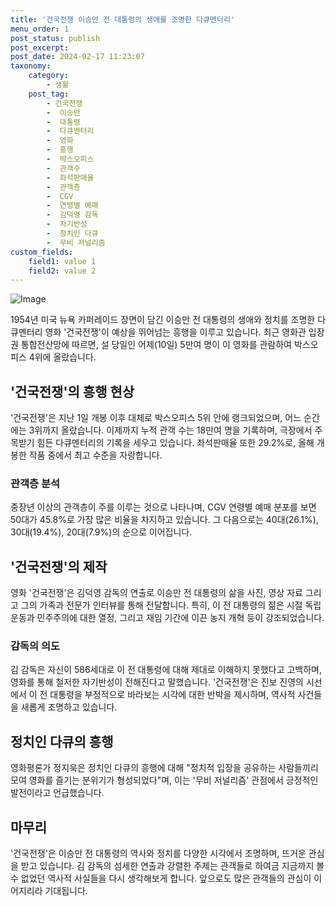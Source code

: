 ```yaml
---
title: '건국전쟁 이승만 전 대통령의 생애를 조명한 다큐멘터리'
menu_order: 1
post_status: publish
post_excerpt: 
post_date: 2024-02-17 11:23:07
taxonomy:
    category:
        - 생활
    post_tag:
        - 건국전쟁
        -  이승만
        -  대통령
        -  다큐멘터리
        -  영화
        -  흥행
        -  박스오피스
        -  관객수
        -  좌석판매율
        -  관객층
        -  CGV
        -  연령별 예매
        -  김덕영 감독
        -  자기반성
        -  정치인 다큐
        -  무비 저널리즘
custom_fields:
    field1: value 1
    field2: value 2
---
```


![Image](https://imgnews.pstatic.net/image/055/2024/02/11/0001129952_001_20240211120001186.jpg?type=w647)

1954년 미국 뉴욕 카퍼레이드 장면이 담긴 이승만 전 대통령의 생애와 정치를 조명한 다큐멘터리 영화 '건국전쟁'이 예상을 뛰어넘는 흥행을 이루고 있습니다. 최근 영화관 입장권 통합전산망에 따르면, 설 당일인 어제(10일) 5만여 명이 이 영화를 관람하여 박스오피스 4위에 올랐습니다.
## '건국전쟁'의 흥행 현상
'건국전쟁'은 지난 1일 개봉 이후 대체로 박스오피스 5위 안에 랭크되었으며, 어느 순간에는 3위까지 올랐습니다. 이제까지 누적 관객 수는 18만여 명을 기록하며, 극장에서 주목받기 힘든 다큐멘터리의 기록을 세우고 있습니다. 좌석판매율 또한 29.2%로, 올해 개봉한 작품 중에서 최고 수준을 자랑합니다.
### 관객층 분석
중장년 이상의 관객층이 주를 이루는 것으로 나타나며, CGV 연령별 예매 분포를 보면 50대가 45.8%로 가장 많은 비율을 차지하고 있습니다. 그 다음으로는 40대(26.1%), 30대(19.4%), 20대(7.9%)의 순으로 이어집니다.
## '건국전쟁'의 제작
영화 '건국전쟁'은 김덕영 감독의 연출로 이승만 전 대통령의 삶을 사진, 영상 자료 그리고 그의 가족과 전문가 인터뷰를 통해 전달합니다. 특히, 이 전 대통령의 젊은 시절 독립운동과 민주주의에 대한 열정, 그리고 재임 기간에 이끈 농지 개혁 등이 강조되었습니다.
### 감독의 의도
김 감독은 자신이 586세대로 이 전 대통령에 대해 제대로 이해하지 못했다고 고백하며, 영화를 통해 철저한 자기반성이 전해진다고 말했습니다. '건국전쟁'은 진보 진영의 시선에서 이 전 대통령을 부정적으로 바라보는 시각에 대한 반박을 제시하며, 역사적 사건들을 새롭게 조명하고 있습니다.
## 정치인 다큐의 흥행
영화평론가 정지욱은 정치인 다큐의 흥행에 대해 "정치적 입장을 공유하는 사람들끼리 모여 영화를 즐기는 분위기가 형성되었다"며, 이는 '무비 저널리즘' 관점에서 긍정적인 발전이라고 언급했습니다.
## 마무리
'건국전쟁'은 이승만 전 대통령의 역사와 정치를 다양한 시각에서 조명하며, 뜨거운 관심을 받고 있습니다. 김 감독의 섬세한 연출과 강렬한 주제는 관객들로 하여금 지금까지 볼 수 없었던 역사적 사실들을 다시 생각해보게 합니다. 앞으로도 많은 관객들의 관심이 이어지리라 기대됩니다.
